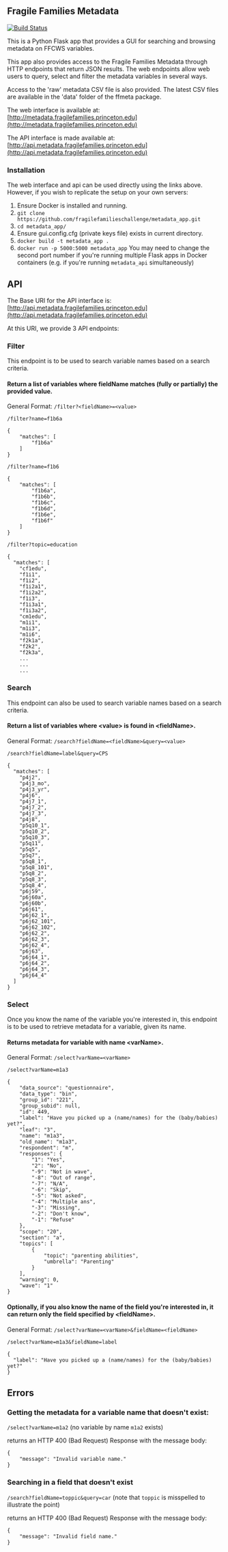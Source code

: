 ## Fragile Families Metadata

[![Build Status](https://travis-ci.org/fragilefamilieschallenge/metadata_app.svg?branch=master)](https://travis-ci.org/fragilefamilieschallenge/metadata_app)

This is a Python Flask app that provides a GUI for searching and browsing metadata on FFCWS variables.

This app also provides access to the Fragile Families Metadata through HTTP endpoints that return JSON results. The web endpoints allow web users to query, select and filter the metadata variables in several ways.

Access to the 'raw' metadata CSV file is also provided. The latest CSV files are available in the 'data' folder of the ffmeta package.

The web interface is available at:
[http://metadata.fragilefamilies.princeton.edu](http://metadata.fragilefamilies.princeton.edu)

The API interface is made available at:
[http://api.metadata.fragilefamilies.princeton.edu](http://api.metadata.fragilefamilies.princeton.edu)

### Installation

The web interface and api can be used directly using the links above. However, if you wish to replicate the setup on your own servers:

1. Ensure Docker is installed and running.
2. `git clone https://github.com/fragilefamilieschallenge/metadata_app.git`
3. `cd metadata_app/`
4. Ensure gui.config.cfg (private keys file) exists in current directory.
5. `docker build -t metadata_app .`
6. `docker run -p 5000:5000 metadata_app` You may need to change the second port number if you're running multiple Flask apps in Docker containers (e.g. if you're running `metadata_api` simultaneously)

## API

The Base URI for the API interface is:
[http://api.metadata.fragilefamilies.princeton.edu](http://api.metadata.fragilefamilies.princeton.edu)

At this URI, we provide 3 API endpoints:

### Filter
This endpoint is to be used to search variable names based on a search criteria.

#### Return a list of variables where fieldName matches (fully or partially) the provided value.
General Format: `/filter?<fieldName>=<value>`

`/filter?name=f1b6a`
```
{
    "matches": [
        "f1b6a"
    ]
}
```

`/filter?name=f1b6`
```
{
    "matches": [
        "f1b6a",
        "f1b6b",
        "f1b6c",
        "f1b6d",
        "f1b6e",
        "f1b6f"
    ]
}
```

`/filter?topic=education` 
```
{
  "matches": [
    "cf1edu", 
    "f1i1", 
    "f1i2", 
    "f1i2a1", 
    "f1i2a2", 
    "f1i3", 
    "f1i3a1", 
    "f1i3a2", 
    "cm1edu", 
    "m1i1", 
    "m1i3", 
    "m1i6", 
    "f2k1a", 
    "f2k2", 
    "f2k3a", 
    ...
    ...
    ...
```

### Search
This endpoint can also be used to search variable names based on a search criteria.

#### Return a list of variables where \<value\> is found in \<fieldName\>.
General Format: `/search?fieldName=<fieldName>&query=<value>`

`/search?fieldName=label&query=CPS`
```
{
  "matches": [
    "p4j2", 
    "p4j3_mo", 
    "p4j3_yr", 
    "p4j6", 
    "p4j7_1", 
    "p4j7_2", 
    "p4j7_3", 
    "p4j8", 
    "p5q10_1", 
    "p5q10_2", 
    "p5q10_3", 
    "p5q11", 
    "p5q5", 
    "p5q7", 
    "p5q8_1", 
    "p5q8_101", 
    "p5q8_2", 
    "p5q8_3", 
    "p5q8_4", 
    "p6j59", 
    "p6j60a", 
    "p6j60b", 
    "p6j61", 
    "p6j62_1", 
    "p6j62_101", 
    "p6j62_102", 
    "p6j62_2", 
    "p6j62_3", 
    "p6j62_4", 
    "p6j63", 
    "p6j64_1", 
    "p6j64_2", 
    "p6j64_3", 
    "p6j64_4"
  ]
}
```

### Select
Once you know the name of the variable you're interested in, this endpoint is to be used to retrieve metadata for a variable, given its name.

#### Returns metadata for variable with name \<varName\>.
General Format: `/select?varName=<varName>`

`/select?varName=m1a3`
```
{
    "data_source": "questionnaire",
    "data_type": "bin",
    "group_id": "221",
    "group_subid": null,
    "id": 449,
    "label": "Have you picked up a (name/names) for the (baby/babies) yet?",
    "leaf": "3",
    "name": "m1a3",
    "old_name": "m1a3",
    "respondent": "m",
    "responses": {
        "1": "Yes",
        "2": "No",
        "-9": "Not in wave",
        "-8": "Out of range",
        "-7": "N/A",
        "-6": "Skip",
        "-5": "Not asked",
        "-4": "Multiple ans",
        "-3": "Missing",
        "-2": "Don't know",
        "-1": "Refuse"
    },
    "scope": "20",
    "section": "a",
    "topics": [
        {
            "topic": "parenting abilities",
            "umbrella": "Parenting"
        }
    ],
    "warning": 0,
    "wave": "1"
}
```

#### Optionally, if you also know the name of the field you're interested in, it can return only the field specified by \<fieldName\>.
General Format: `/select?varName=<varName>&fieldName=<fieldName>`

`/select?varName=m1a3&fieldName=label`
```
{
  "label": "Have you picked up a (name/names) for the (baby/babies) yet?"
}
```

## Errors

### Getting the metadata for a variable name that doesn't exist:

`/select?varName=m1a2` (no variable by name `m1a2` exists)

returns an HTTP 400 (Bad Request) Response with the message body:
```
{
    "message": "Invalid variable name."
}
```
### Searching in a field that doesn't exist

`/search?fieldName=toppic&query=car` (note that `toppic` is misspelled to illustrate the point)

returns an HTTP 400 (Bad Request) Response with the message body:
```
{
    "message": "Invalid field name."
}
```
